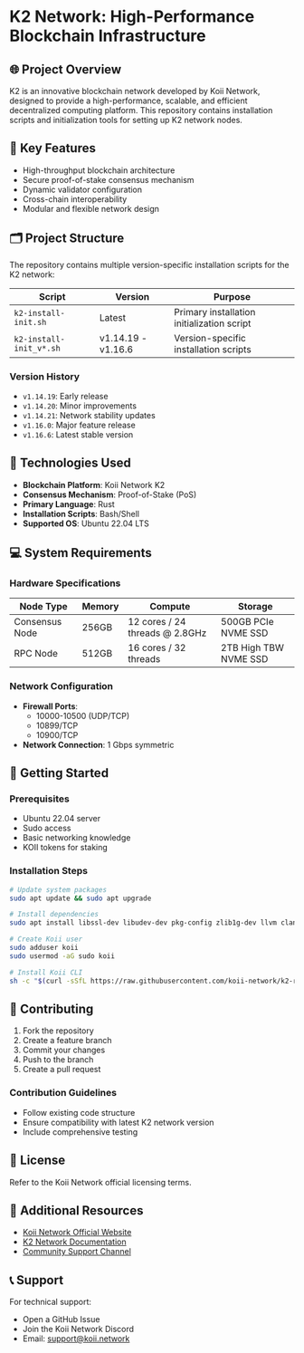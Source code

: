 # K2 Network: High-Performance Blockchain Infrastructure

## 🌐 Project Overview

K2 is an innovative blockchain network developed by Koii Network, designed to provide a high-performance, scalable, and efficient decentralized computing platform. This repository contains installation scripts and initialization tools for setting up K2 network nodes.

## 🚀 Key Features

- High-throughput blockchain architecture
- Secure proof-of-stake consensus mechanism
- Dynamic validator configuration
- Cross-chain interoperability
- Modular and flexible network design

## 🗂️ Project Structure

The repository contains multiple version-specific installation scripts for the K2 network:

| Script | Version | Purpose |
|--------|---------|---------|
| `k2-install-init.sh` | Latest | Primary installation initialization script |
| `k2-install-init_v*.sh` | v1.14.19 - v1.16.6 | Version-specific installation scripts |

### Version History
- `v1.14.19`: Early release
- `v1.14.20`: Minor improvements
- `v1.14.21`: Network stability updates
- `v1.16.0`: Major feature release
- `v1.16.6`: Latest stable version

## 🔧 Technologies Used

- **Blockchain Platform**: Koii Network K2
- **Consensus Mechanism**: Proof-of-Stake (PoS)
- **Primary Language**: Rust
- **Installation Scripts**: Bash/Shell
- **Supported OS**: Ubuntu 22.04 LTS

## 💻 System Requirements

### Hardware Specifications
| Node Type | Memory | Compute | Storage |
|-----------|--------|---------|---------|
| Consensus Node | 256GB | 12 cores / 24 threads @ 2.8GHz | 500GB PCIe NVME SSD |
| RPC Node | 512GB | 16 cores / 32 threads | 2TB High TBW NVME SSD |

### Network Configuration
- **Firewall Ports**: 
  - 10000-10500 (UDP/TCP)
  - 10899/TCP
  - 10900/TCP
- **Network Connection**: 1 Gbps symmetric

## 🚀 Getting Started

### Prerequisites
- Ubuntu 22.04 server
- Sudo access
- Basic networking knowledge
- KOII tokens for staking

### Installation Steps
```bash
# Update system packages
sudo apt update && sudo apt upgrade

# Install dependencies
sudo apt install libssl-dev libudev-dev pkg-config zlib1g-dev llvm clang

# Create Koii user
sudo adduser koii
sudo usermod -aG sudo koii

# Install Koii CLI
sh -c "$(curl -sSfL https://raw.githubusercontent.com/koii-network/k2-release/master/k2-install-init_v1.16.6.sh)"
```

## 🤝 Contributing

1. Fork the repository
2. Create a feature branch
3. Commit your changes
4. Push to the branch
5. Create a pull request

### Contribution Guidelines
- Follow existing code structure
- Ensure compatibility with latest K2 network version
- Include comprehensive testing

## 📜 License

Refer to the Koii Network official licensing terms.

## 🔗 Additional Resources

- [Koii Network Official Website](https://koii.network)
- [K2 Network Documentation](https://docs.koii.network)
- [Community Support Channel](https://discord.gg/koii)

## 📞 Support

For technical support:
- Open a GitHub Issue
- Join the Koii Network Discord
- Email: support@koii.network